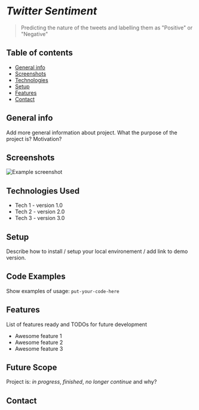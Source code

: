 # *Twitter Sentiment*
> Predicting the nature of the tweets and labelling them as "Positive" or "Negative"

## Table of contents
* [General info](#general-info)
* [Screenshots](#screenshots)
* [Technologies](#technologies)
* [Setup](#setup)
* [Features](#features)
* [Contact](#contact)

## General info
Add more general information about project. What the purpose of the project is? Motivation?

## Screenshots
![Example screenshot](./img/screenshot.png)

## Technologies Used
* Tech 1 - version 1.0
* Tech 2 - version 2.0
* Tech 3 - version 3.0

## Setup
Describe how to install / setup your local environement / add link to demo version.

## Code Examples
Show examples of usage:
`put-your-code-here`

## Features
List of features ready and TODOs for future development
* Awesome feature 1
* Awesome feature 2
* Awesome feature 3

## Future Scope
Project is: _in progress_, _finished_, _no longer continue_ and why?

## Contact
